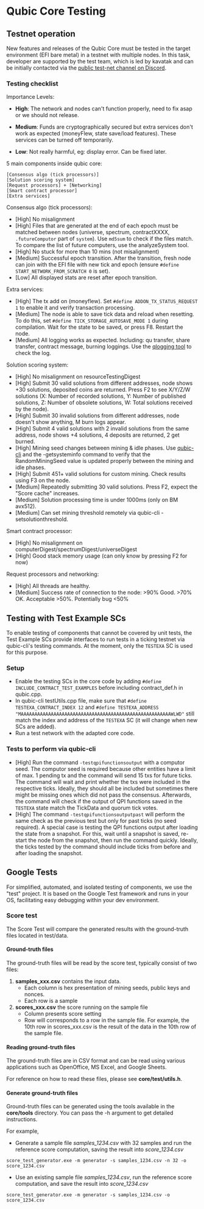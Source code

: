# Qubic Core Testing

## Testnet operation

New features and releases of the Qubic Core must be tested in the target environment (EFI bare metal) in a testnet with multiple nodes.
In this task, developer are supported by the test team, which is led by kavatak and can be initially contacted via the [public test-net channel on Discord](https://discord.com/channels/768887649540243497/1182262429174992937).

### Testing checklist
Importance Levels:
- **High**: The network and nodes can't function properly, need to fix asap or we should not release.

- **Medium**: Funds are cryptographically secured but extra services don't work as expected (moneyFlew, state save/load features). These services can be turned off temporarily.

- **Low**: Not really harmful, eg: display error. Can be fixed later.


5 main components inside qubic core:
```
[Consensus algo (tick processors)]
[Solution scoring system]
[Request processors] + [Networking]
[Smart contract processor]
[Extra services]
```

Consensus algo (tick processors):
- [High] No misalignment
- [High] Files that are generated at the end of each epoch must be matched between nodes (universe, spectrum, contractXXXX, `.futureComputor` part of `system`). Use `md5sum` to check if the files match. To compare the list of future computers, use the analyzeSystem tool.
- [High] No stuck for more than 10 mins (not misalignment)
- [Medium] Successful epoch transition. After the transition, fresh node can join with the EFI file with new tick and epoch (ensure `#define START_NETWORK_FROM_SCRATCH 0` is set).
- [Low] All displayed stats are reset after epoch transition.


Extra services:
- [High] The tx add on (moneyflew). Set `#define ADDON_TX_STATUS_REQUEST 1` to enable it and verify transaction processing.
- [Medium] The node is able to save tick data and reload when resetting. To do this, set `#define TICK_STORAGE_AUTOSAVE_MODE 1` during compilation. Wait for the state to be saved, or press F8. Restart the node.
- [Medium] All logging works as expected. Including: qu transfer, share transfer, contract message, burning loggings. Use the [qlogging tool](https://github.com/qubic/qlogging) to check the log.


Solution scoring system:
- [High] No misalignment on resourceTestingDigest
- [High] Submit 30 valid solutions from different addresses, node shows +30 solutions, deposited coins are returned. Press F2 to see X/Y/Z/W solutions (X: Number of recorded solutions, Y: Number of published solutions, Z: Number of obsolete solutions, W: Total solutions received by the node).
- [High] Submit 30 invalid solutions from different addresses, node doesn't show anything, M burn logs appear.
- [High] Submit 4 valid solutions with 2 invalid solutions from the same address, node shows +4 solutions, 4 deposits are returned, 2 get burned.
- [High] Mining seed changes between mining & idle phases. Use [qubic-cli](https://github.com/qubic/qubic-cli) and the -getsysteminfo command to verify that the RandomMiningSeed value is updated properly between the mining and idle phases.
- [High] Submit 451+ valid solutions for custom mining. Check results using F3 on the node.
- [Medium] Repeatedly submitting 30 valid solutions. Press F2, expect the "Score cache" increases.
- [Medium] Solution processing time is under 1000ms (only on BM avx512).
- [Medium] Can set mining threshold remotely via qubic-cli -setsolutionthreshold.

Smart contract processor:
- [High] No misalignment on computerDigest/spectrumDigest/universeDigest
- [High] Good stack memory usage (can only know by pressing F2 for now)

Request processors and networking:
- [High] All threads are healthy.
- [Medium] Success rate of connection to the node: >90% Good. >70% OK. Acceptable >50%. Potentially bug <50%


## Testing with Test Example SCs

To enable testing of components that cannot be covered by unit tests, the Test Example SCs provide interfaces to run tests in a ticking testnet via qubic-cli's testing commands.
At the moment, only the `TESTEXA` SC is used for this purpose.

### Setup
- Enable the testing SCs in the core code by adding `#define INCLUDE_CONTRACT_TEST_EXAMPLES` before including contract_def.h in qubic.cpp.
- In qubic-cli testUtils.cpp file, make sure that `#define TESTEXA_CONTRACT_INDEX 12` and `#define TESTEXA_ADDRESS "MAAAAAAAAAAAAAAAAAAAAAAAAAAAAAAAAAAAAAAAAAAAAAAAAAAAAAAAWLWD"` still match the index and address of the `TESTEXA` SC (it will change when new SCs are added).
- Run a test network with the adapted core code.

### Tests to perform via qubic-cli
- [High] Run the command `-testqpifunctionsoutput` with a computor seed. The computor seed is required because other entities have a limit of max. 1 pending tx and the command will send 15 txs for future ticks. The command will wait and print whether the txs were included in the respective ticks. Ideally, they should all be included but sometimes there might be missing ones which did not pass the consensus. Afterwards, the command will check if the output of QPI functions saved in the `TESTEXA` state match the TickData and quorum tick votes.
- [High] The command `-testqpifunctionsoutputpast` will perform the same check as the previous test but only for past ticks (no seed required).
A special case is testing the QPI functions output after loading the state from a snapshot. For this, wait until a snapshot is saved, re-start the node from the snapshot, then run the command quickly. Ideally, the ticks tested by the command should include ticks from before and after loading the snapshot.


## Google Tests

For simplified, automated, and isolated testing of components, we use the "test" project.
It is based on the Google Test framework and runs in your OS, facilitating easy debugging within your dev environment.

### Score test

The Score Test will compare the generated results with the ground-truth files located in test/data.

#### Ground-truth files
The ground-truth files will be read by the score test, typically consist of two files:
1. **samples_xxx.csv** contains the input data.
    - Each column is hex presentation of mining seeds, public keys and nonces.
    - Each row is a sample
2. **scores_xxx.csv** the score running on the sample file
    - Column presents score setting
    - Row will corresponds to a row in the sample file. For example, the 10th row in scores_xxx.csv is the result of the data in the 10th row of the sample file.

#### Reading ground-truth files

The ground-truth files are in CSV format and can be read using various applications such as OpenOffice, MS Excel, and Google Sheets.

For reference on how to read these files, please see **core/test/utils.h**.

#### Generate ground-truth files
Ground-truth files can be generated using the tools available in the **core/tools** directory. You can pass the -h argument to get detailed instructions.

For example,

- Generate a sample file *samples_1234.csv* with 32 samples and run the reference score computation, saving the result into *score_1234.csv*
```
score_test_generator.exe -m generator -s samples_1234.csv -n 32 -o score_1234.csv
```

- Use an existing sample file *samples_1234.csv*, run the reference score computation, and save the result into *score_1234.csv*
```
score_test_generator.exe -m generator -s samples_1234.csv -o score_1234.csv
```
